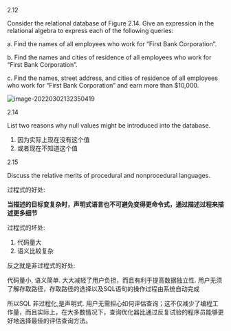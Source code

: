 2.12



Consider the relational database of Figure 2.14. Give an expression in the relational algebra to express each of the following queries: 

a. Find the names of all employees who work for “First Bank Corporation”. 

b. Find the names and cities of residence of all employees who work for “First Bank Corporation”. 

c. Find the names, street address, and cities of residence of all employees who work for “First Bank Corporation” and earn more than $10,000.

![image-20220302132350419](C:\Users\12638\AppData\Roaming\Typora\typora-user-images\image-20220302132350419.png)

2.14

List two reasons why null values might be introduced into the database.

1. 因为实际上现在没有这个值
2. 或者现在不知道这个值



2.15

Discuss the relative merits of procedural and nonprocedural languages.

过程式的好处:

**当描述的目标变复杂时，声明式语言也不可避免变得更命令式，通过描述过程来描述更多细节**

过程式的坏处:

1. 代码量大
2. 语义比较复杂

反之就是非过程式的好处:

代码量小, 语义简单. 大大减轻了用户负担，而且有利于提高数据独立性. 用户无须了解存取路径，存取路径的选择以及SQL语句的操作过程由系统自动完成

所以SQL 非过程化,是声明式.  用户无需担心如何评估查询；这不仅减少了编程工作量，而且实际上，在大多数情况下，查询优化器比通过反复试验的程序员能够更好地选择最佳的评估查询方法。